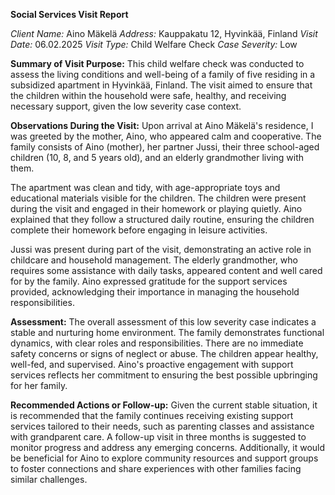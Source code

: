 **Social Services Visit Report**

*Client Name:* Aino Mäkelä
*Address:* Kauppakatu 12, Hyvinkää, Finland
*Visit Date:* 06.02.2025
*Visit Type:* Child Welfare Check
*Case Severity:* Low

**Summary of Visit Purpose:**
This child welfare check was conducted to assess the living conditions and well-being of a family of five residing in a subsidized apartment in Hyvinkää, Finland. The visit aimed to ensure that the children within the household were safe, healthy, and receiving necessary support, given the low severity case context.

**Observations During the Visit:**
Upon arrival at Aino Mäkelä's residence, I was greeted by the mother, Aino, who appeared calm and cooperative. The family consists of Aino (mother), her partner Jussi, their three school-aged children (10, 8, and 5 years old), and an elderly grandmother living with them.

The apartment was clean and tidy, with age-appropriate toys and educational materials visible for the children. The children were present during the visit and engaged in their homework or playing quietly. Aino explained that they follow a structured daily routine, ensuring the children complete their homework before engaging in leisure activities.

Jussi was present during part of the visit, demonstrating an active role in childcare and household management. The elderly grandmother, who requires some assistance with daily tasks, appeared content and well cared for by the family. Aino expressed gratitude for the support services provided, acknowledging their importance in managing the household responsibilities.

**Assessment:**
The overall assessment of this low severity case indicates a stable and nurturing home environment. The family demonstrates functional dynamics, with clear roles and responsibilities. There are no immediate safety concerns or signs of neglect or abuse. The children appear healthy, well-fed, and supervised. Aino's proactive engagement with support services reflects her commitment to ensuring the best possible upbringing for her family.

**Recommended Actions or Follow-up:**
Given the current stable situation, it is recommended that the family continues receiving existing support services tailored to their needs, such as parenting classes and assistance with grandparent care. A follow-up visit in three months is suggested to monitor progress and address any emerging concerns. Additionally, it would be beneficial for Aino to explore community resources and support groups to foster connections and share experiences with other families facing similar challenges.